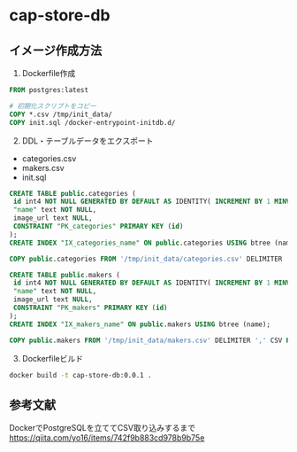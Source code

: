 # cap-store-db

## イメージ作成方法

1. Dockerfile作成

```dockerFile
FROM postgres:latest

# 初期化スクリプトをコピー
COPY *.csv /tmp/init_data/
COPY init.sql /docker-entrypoint-initdb.d/
```

2. DDL・テーブルデータをエクスポート

- categories.csv
- makers.csv
- init.sql

```sql
CREATE TABLE public.categories (
 id int4 NOT NULL GENERATED BY DEFAULT AS IDENTITY( INCREMENT BY 1 MINVALUE 1 MAXVALUE 2147483647 START 1 CACHE 1 NO CYCLE),
 "name" text NOT NULL,
 image_url text NULL,
 CONSTRAINT "PK_categories" PRIMARY KEY (id)
);
CREATE INDEX "IX_categories_name" ON public.categories USING btree (name);

COPY public.categories FROM '/tmp/init_data/categories.csv' DELIMITER ',' CSV HEADER;

CREATE TABLE public.makers (
 id int4 NOT NULL GENERATED BY DEFAULT AS IDENTITY( INCREMENT BY 1 MINVALUE 1 MAXVALUE 2147483647 START 1 CACHE 1 NO CYCLE),
 "name" text NOT NULL,
 image_url text NULL,
 CONSTRAINT "PK_makers" PRIMARY KEY (id)
);
CREATE INDEX "IX_makers_name" ON public.makers USING btree (name);

COPY public.makers FROM '/tmp/init_data/makers.csv' DELIMITER ',' CSV HEADER;
```

3. Dockerfileビルド

```bash
docker build -t cap-store-db:0.0.1 .
```

## 参考文献

DockerでPostgreSQLを立ててCSV取り込みするまで
<https://qiita.com/yo16/items/742f9b883cd978b9b75e>
